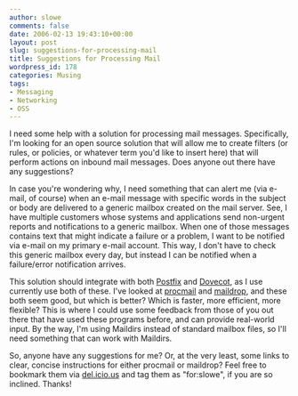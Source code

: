 ```yaml
---
author: slowe
comments: false
date: 2006-02-13 19:43:10+00:00
layout: post
slug: suggestions-for-processing-mail
title: Suggestions for Processing Mail
wordpress_id: 178
categories: Musing
tags:
- Messaging
- Networking
- OSS
---
```


I need some help with a solution for processing mail messages. Specifically, I'm looking for an open source solution that will allow me to create filters (or rules, or policies, or whatever term you'd like to insert here) that will perform actions on inbound mail messages. Does anyone out there have any suggestions?

In case you're wondering why, I need something that can alert me (via e-mail, of course) when an e-mail message with specific words in the subject or body are delivered to a generic mailbox created on the mail server. See, I have multiple customers whose systems and applications send non-urgent reports and notifications to a generic mailbox. When one of those messages contains text that might indicate a failure or a problem, I want to be notified via e-mail on my primary e-mail account. This way, I don't have to check this generic mailbox every day, but instead I can be notified when a failure/error notification arrives.

This solution should integrate with both [Postfix](http://www.postfix.org/) and [Dovecot](http://www.dovecot.org/), as I use currently use both of these. I've looked at [procmail](http://www.procmail.org/) and [maildrop](http://www.courier-mta.org/maildrop/), and these both seem good, but which is better? Which is faster, more efficient, more flexible? This is where I could use some feedback from those of you out there that have used these programs before, and can provide real-world input. By the way, I'm using Maildirs instead of standard mailbox files, so I'll need something that can work with Maildirs.

So, anyone have any suggestions for me? Or, at the very least, some links to clear, concise instructions for either procmail or maildrop? Feel free to bookmark them via [del.icio.us](http://del.icio.us/) and tag them as "for:slowe", if you are so inclined. Thanks!
